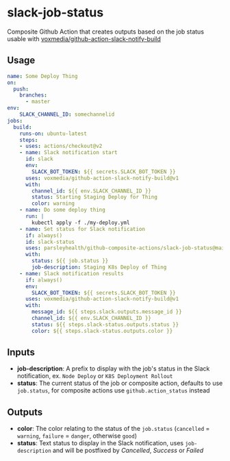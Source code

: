# slack-job-status

Composite Github Action that creates outputs based on the job status usable with [voxmedia/github-action-slack-notify-build](https://github.com/voxmedia/github-action-slack-notify-build)

## Usage

```yaml
name: Some Deploy Thing
on:
  push:
    branches:
      - master
env:
    SLACK_CHANNEL_ID: somechannelid
jobs:
  build:
    runs-on: ubuntu-latest
    steps:
    - uses: actions/checkout@v2
    - name: Slack notification start
      id: slack
      env:
        SLACK_BOT_TOKEN: ${{ secrets.SLACK_BOT_TOKEN }}
      uses: voxmedia/github-action-slack-notify-build@v1
      with:
        channel_id: ${{ env.SLACK_CHANNEL_ID }}
        status: Starting Staging Deploy for Thing
        color: warning
    - name: Do some deploy thing
      run: |
        kubectl apply -f ./my-deploy.yml
    - name: Set status for Slack notification
      if: always()
      id: slack-status
      uses: parsleyhealth/github-composite-actions/slack-job-status@main
      with:
        status: ${{ job.status }}
        job-description: Staging K8s Deploy of Thing
    - name: Slack notification results
      if: always()
      env:
        SLACK_BOT_TOKEN: ${{ secrets.SLACK_BOT_TOKEN }}
      uses: voxmedia/github-action-slack-notify-build@v1
      with:
        message_id: ${{ steps.slack.outputs.message_id }}
        channel_id: ${{ env.SLACK_CHANNEL_ID }}
        status: ${{ steps.slack-status.outputs.status }}
        color: ${{ steps.slack-status.outputs.color }}
```

## Inputs

- **job-description**: A prefix to display with the job's status in the Slack notification, ex. `Node Deploy` or `K8S Deployment Rollout`
- **status**: The current status of the job or composite action, defaults to use `job.status`, for composite actions use `github.action_status` instead

## Outputs

- **color**: The color relating to the status of the `job.status` (`cancelled` = `warning`, `failure` = `danger`, otherwise `good`)
- **status**: Text status to display in the Slack notification, uses `job-description` and will be postfixed by _Cancelled_, _Success_ or _Failed_
